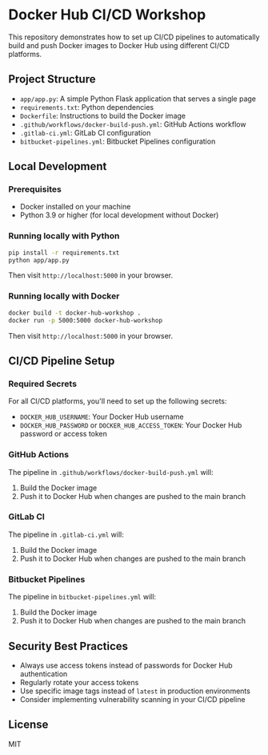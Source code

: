 # Docker Hub CI/CD Workshop

This repository demonstrates how to set up CI/CD pipelines to automatically build and push Docker images to Docker Hub using different CI/CD platforms.

## Project Structure

- `app/app.py`: A simple Python Flask application that serves a single page
- `requirements.txt`: Python dependencies
- `Dockerfile`: Instructions to build the Docker image
- `.github/workflows/docker-build-push.yml`: GitHub Actions workflow
- `.gitlab-ci.yml`: GitLab CI configuration
- `bitbucket-pipelines.yml`: Bitbucket Pipelines configuration

## Local Development

### Prerequisites
- Docker installed on your machine
- Python 3.9 or higher (for local development without Docker)

### Running locally with Python

```bash
pip install -r requirements.txt
python app/app.py
```

Then visit `http://localhost:5000` in your browser.

### Running locally with Docker

```bash
docker build -t docker-hub-workshop .
docker run -p 5000:5000 docker-hub-workshop
```

Then visit `http://localhost:5000` in your browser.

## CI/CD Pipeline Setup

### Required Secrets

For all CI/CD platforms, you'll need to set up the following secrets:

- `DOCKER_HUB_USERNAME`: Your Docker Hub username
- `DOCKER_HUB_PASSWORD` or `DOCKER_HUB_ACCESS_TOKEN`: Your Docker Hub password or access token

### GitHub Actions

The pipeline in `.github/workflows/docker-build-push.yml` will:
1. Build the Docker image
2. Push it to Docker Hub when changes are pushed to the main branch

### GitLab CI

The pipeline in `.gitlab-ci.yml` will:
1. Build the Docker image
2. Push it to Docker Hub when changes are pushed to the main branch

### Bitbucket Pipelines

The pipeline in `bitbucket-pipelines.yml` will:
1. Build the Docker image
2. Push it to Docker Hub when changes are pushed to the main branch

## Security Best Practices

- Always use access tokens instead of passwords for Docker Hub authentication
- Regularly rotate your access tokens
- Use specific image tags instead of `latest` in production environments
- Consider implementing vulnerability scanning in your CI/CD pipeline

## License

MIT
